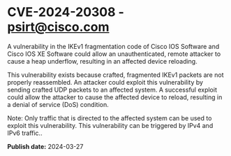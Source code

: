 # CVE-2024-20308 - psirt@cisco.com

A vulnerability in the IKEv1 fragmentation code of Cisco IOS Software and Cisco IOS XE Software could allow an unauthenticated, remote attacker to cause a heap underflow, resulting in an affected device reloading.
 This vulnerability exists because crafted, fragmented IKEv1 packets are not properly reassembled. An attacker could exploit this vulnerability by sending crafted UDP packets to an affected system. A successful exploit could allow the attacker to cause the affected device to reload, resulting in a denial of service (DoS) condition.
 Note: Only traffic that is directed to the affected system can be used to exploit this vulnerability. This vulnerability can be triggered by IPv4 and IPv6 traffic..

**Publish date:** 2024-03-27
